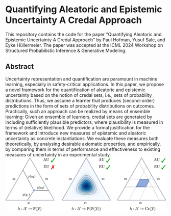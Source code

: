 # Quantifying Aleatoric and Epistemic Uncertainty A Credal Approach
This repository contains the code for the paper "Quantifying Aleatoric and Epistemic Uncertainty A Credal Approach" by Paul Hofman, Yusuf Sale, and Eyke Hüllermeier. 
The paper was accepted at the ICML 2024 Workshop on Structured Probabilistic Inference & Generative Modeling. 
## Abstract
Uncertainty representation and quantification are paramount in machine learning, especially in safety-critical applications. 
In this paper, we propose a novel framework for the quantification of aleatoric and epistemic uncertainty based on the notion of credal sets, i.e., sets of probability distributions. 
Thus, we assume a learner that produces (second-order) predictions in the form of sets of probability distributions on outcomes. 
Practically, such an approach can be realized by means of ensemble learning: Given an ensemble of learners, credal sets are generated by including sufficiently plausible predictors, where plausibility is measured in terms of (relative) likelihood. 
We provide a formal justification for the framework and introduce new measures of epistemic and aleatoric uncertainty as concrete instantiations. 
We evaluate these measures both theoretically, by analysing desirable axiomatic properties, and empirically, by comparing them in terms of performance and effectiveness to existing measures of uncertainty in an experimental study.
![Uncertainty Representations](representations.png)
